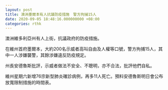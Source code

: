 ```yaml
---
layout: post
title: 澳洲墨爾本有人抗議防疫措施　警方拘捕15人
date: 2020-09-05 18:48:16.000000000 +08:00
categories: rthk
---
```


澳洲維多利亞州有人上街，抗議政府的防疫措施。

在維州首府墨爾本，大約200名示威者高叫自由及人權等口號，警方拘捕15人，其中一人涉嫌襲警，其餘涉嫌違反防疫規定。

州長安德魯斯批評，示威者做法不安全、不聰明，亦不合法，批評他們自私。

維州星期六新增76宗新型肺炎確診病例，再多11人死亡。預料安德魯斯明日會公布放寬限制措施的時間表。
